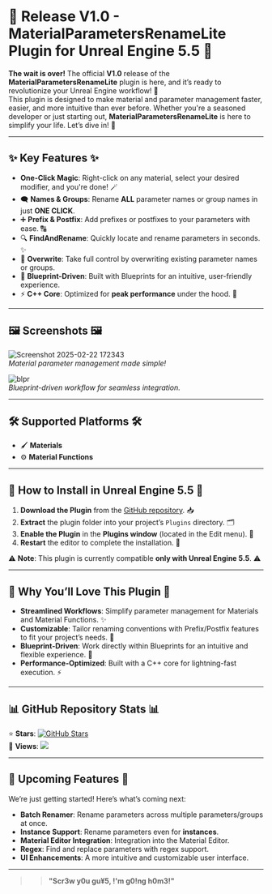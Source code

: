 # 🎉 **Release V1.0 - MaterialParametersRenameLite Plugin for Unreal Engine 5.5** 🎉

**The wait is over!** The official **V1.0** release of the **MaterialParametersRenameLite** plugin is here, and it’s ready to revolutionize your Unreal Engine workflow! 🚀  
This plugin is designed to make material and parameter management faster, easier, and more intuitive than ever before. Whether you're a seasoned developer or just starting out, **MaterialParametersRenameLite** is here to simplify your life. Let’s dive in! 🌟

---

## ✨ **Key Features** ✨

- **One-Click Magic**: Right-click on any material, select your desired modifier, and you're done! 🪄  
- 🗨️ **Names & Groups**: Rename **ALL** parameter names or group names in just **ONE CLICK**.  
- ➕ **Prefix & Postfix**: Add prefixes or postfixes to your parameters with ease. 🔠  
- 🔍 **FindAndRename**: Quickly locate and rename parameters in seconds. ✨  
- 🔄 **Overwrite**: Take full control by overwriting existing parameter names or groups.  
- 🧩 **Blueprint-Driven**: Built with Blueprints for an intuitive, user-friendly experience.  
- ⚡ **C++ Core**: Optimized for **peak performance** under the hood. 💪  

---

## 🖼️ **Screenshots** 🖼️

![Screenshot 2025-02-22 172343](https://github.com/user-attachments/assets/3ca89f23-d376-457e-8d0c-6d63bcdfbce1)  
*Material parameter management made simple!*

![blpr](https://github.com/user-attachments/assets/a16afaaf-dbd8-4b5e-87df-8538c81df8c3)  
*Blueprint-driven workflow for seamless integration.*

---

## 🛠️ **Supported Platforms** 🛠️

- 🖌️ **Materials**  
- ⚙️ **Material Functions**

---

## 🚀 **How to Install in Unreal Engine 5.5** 🚀

1. **Download the Plugin** from the [GitHub repository](#). 📥  
2. **Extract** the plugin folder into your project’s `Plugins` directory. 🗂️  
3. **Enable the Plugin** in the **Plugins window** (located in the Edit menu). 🔧  
4. **Restart** the editor to complete the installation. 🔄  

⚠️ **Note**: This plugin is currently compatible **only with Unreal Engine 5.5**. ⚠️  

---

## 🌟 **Why You’ll Love This Plugin** 🌟

- **Streamlined Workflows**: Simplify parameter management for Materials and Material Functions. ✨  
- **Customizable**: Tailor renaming conventions with Prefix/Postfix features to fit your project’s needs. 🎨  
- **Blueprint-Driven**: Work directly within Blueprints for an intuitive and flexible experience. 🧩  
- **Performance-Optimized**: Built with a C++ core for lightning-fast execution. ⚡  

---

## 📊 **GitHub Repository Stats** 📊

⭐ **Stars**: [![GitHub Stars](https://img.shields.io/github/stars/your-repo?style=social)](https://github.com/your-repo)  
👀 **Views**: ![](https://komarev.com/ghpvc/?username=CosmoVoxel)  

---

## 🚧 **Upcoming Features** 🚧

We’re just getting started! Here’s what’s coming next:  
- **Batch Renamer**: Rename parameters across multiple parameters/groups at once.  
- **Instance Support**: Rename parameters even for **instances**.  
- **Material Editor Integration**: Integration into the Material Editor.  
- **Regex**: Find and replace parameters with regex support.  
- **UI Enhancements**: A more intuitive and customizable user interface.  

---
>> **"Scr3w y0u gu¥5, !'m g0!ng h0m3!"**  
